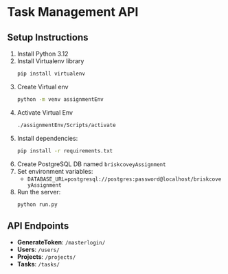 # Task Management API

## Setup Instructions

1. Install Python 3.12
2. Install Virtualenv library
   ```bash
   pip install virtualenv
   ```
3. Create Virtual env
   ```bash
   python -m venv assignmentEnv
   ```
4. Activate Virtual Env
   ```bash
   ./assignmentEnv/Scripts/activate
   ```
5. Install dependencies:
   ```bash
   pip install -r requirements.txt
   ```
6. Create PostgreSQL DB named `briskcoveyAssignment`
7. Set environment variables:
   - `DATABASE_URL=postgresql://postgres:password@localhost/briskcoveyAssignment`
8. Run the server:
   ```bash
   python run.py
   ```

## API Endpoints

- **GenerateToken**: `/masterlogin/`
- **Users**: `/users/`
- **Projects**: `/projects/`
- **Tasks**: `/tasks/`
